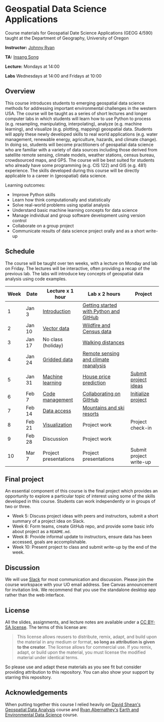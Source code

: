 # Geospatial Data Science Applications 

Course materials for Geospatial Date Science Applications (GEOG 4/590) taught at the Department of Geography, University of Oregon

**Instructor:** [Johnny Ryan](https://www.johnny-ryan.com/)

**TA:** [Insang Song](https://sigmafelix.wixsite.com/mysite/)

**Lecture:** Mondays at 14:00

**Labs** Wednesdays at 14:00 and Fridays at 10:00

## Overview

This course introduces students to emerging geospatial data science methods for addressing important environmental challenges in the western USA. The course will be taught as a series of short lectures and longer computer labs in which students will learn how to use Python to process (e.g. resampling, manipulating, interpolating), analyze (e.g. machine learning), and visualize (e.g. plotting, mapping) geospatial data. Students will apply these newly developed skills to real world applications (e.g. water management, renewable energy, agriculture, hazards, and climate change). In doing so, students will become practitioners of geospatial data science who are familiar with a variety of data sources including those derived from satellite remote sensing, climate models, weather stations, census bureau, crowdsourced maps, and GPS. The course will be best suited for students who already have some programming (e.g. CIS 122) and GIS (e.g. 481) experience. The skills developed during this course will be directly applicable to a career in (geospatial) data science.

Learning outcomes:

* Improve Python skills
* Learn how think computationally and statistically
* Solve real-world problems using spatial analysis
* Understand basic machine learning concepts for data science
* Manage individual and group software development using version control
* Collaborate on a group project
* Communicate results of data science project orally and as a short write-up

## Schedule

The course will be taught over ten weeks, with a lecture on Monday and lab on Friday. The lectures will be interactive, often providing a recap of the previous lab. The labs will introduce key concepts of geospatial data analysis using code examples.


| **Week**    |  **Date**  | **Lecture x 1 hour**  | **Lab x 2 hours**                      | **Project**                    |
| ----------- |------------|-----------------------|----------------------------------------|--------------------------------|
| 1           | Jan 3      | [Introduction](https://github.com/JohnnyRyan1/geospatial-data-science/blob/master/lectures/lecture1/01-introduction.pdf)          | [Getting started with Python and GitHub](https://nbviewer.org/github/JohnnyRyan1/geospatial-data-science/blob/master/labs/lab1/01a_getting_started.ipynb) |                                | 
| 2           | Jan 10     | [Vector data](https://github.com/JohnnyRyan1/geospatial-data-science/blob/master/lectures/lecture2/02-vector-data.pdf)           | [Wildfire and Census data](https://nbviewer.org/github/JohnnyRyan1/geospatial-data-science/blob/master/labs/lab2/02_wildfires_in_lane_county.ipynb)               |                                | 
| 3           | Jan 17     | No class (holiday)          | [Walking distances](https://nbviewer.org/github/JohnnyRyan1/geospatial-data-science/blob/master/labs/lab3/03_walking_distances.ipynb)                      |                                |
| 4           | Jan 24     | [Gridded data](https://nbviewer.org/format/slides/github/JohnnyRyan1/geospatial-data-science/blob/master/lectures/lecture4/lecture-4.ipynb)          | [Remote sensing and climate reanalysis](https://nbviewer.org/github/JohnnyRyan1/geospatial-data-science/blob/master/labs/lab4/lab4_demo.ipynb)  |                                | 
| 5           | Jan 31     | [Machine learning](https://nbviewer.org/format/slides/github/JohnnyRyan1/geospatial-data-science/blob/master/lectures/lecture5/lecture-5.ipynb)      | [House price prediction](https://nbviewer.org/github/JohnnyRyan1/geospatial-data-science/blob/master/labs/lab5/lab5_demo.ipynb)        | [Submit project ideas](https://github.com/JohnnyRyan1/geospatial-data-science/blob/master/labs/lab5/project_ideas_task.md)   |
| 6           | Feb 7      | [Code management](https://nbviewer.org/format/slides/github/JohnnyRyan1/geospatial-data-science/blob/master/lectures/lecture6/lecture-6.ipynb)  | [Collaborating on GitHub](https://nbviewer.org/github/JohnnyRyan1/geospatial-data-science/blob/master/labs/lab6/lab6_demo.ipynb)          | [Initialize project](https://nbviewer.org/github/JohnnyRyan1/geospatial-data-science/blob/master/labs/lab6/lab6_demo.ipynb)             |
| 7           | Feb 14     | [Data access](https://nbviewer.org/format/slides/github/JohnnyRyan1/geospatial-data-science/blob/master/lectures/lecture7/lecture-7.ipynb)           | [Mountains and ski resorts](https://nbviewer.org/github/JohnnyRyan1/geospatial-data-science/blob/master/labs/lab7/lab7_demo.ipynb)                          |                                |
| 8           | Feb 21     | [Visualization](https://nbviewer.org/format/slides/github/JohnnyRyan1/geospatial-data-science/blob/master/lectures/lecture8/lecture-8.ipynb)         | Project work                | Project check-in               |
| 9           | Feb 28     | Discussion                | Project work                     |                                |
| 10          | Mar 7      | Project presentations     | Project presentations              | Submit project write-up        |

## Final project

An essential component of this course is the final project which provides an opportunity to explore a particular topic of interest using some of the skills developed in this course. Students can work independently or in groups of two or three. 

* Week 5: Discuss project ideas with peers and instructors, submit a short summary of a project idea on Slack. 
* Week 6: Form teams, create GitHub repo, and provide some basic info about project as a `README.md`. 
* Week 8: Provide informal update to instructors, ensure data has been accessed, goals are accomplishable.
* Week 10: Present project to class and submit write-up by the end of the week.

## Discussion

We will use [Slack](https://slack.com/) for most communication and discussion. Please join the course workspace with your UO email address. See Canvas announcement for invitation link. We recommend that you use the standalone desktop app rather than the web interface. 

## License 

All the slides, assignments, and lecture notes are available under a [CC BY-SA license](https://creativecommons.org/licenses/by-sa/4.0/). The terms of this license are:

> This license allows reusers to distribute, remix, adapt, and build upon the material in any medium or format, **so long as attribution is given to the creator**. The license allows for commercial use. If you remix, adapt, or build upon the material, you must license the modified material under identical terms.

So please use and adapt these materials as you see fit but consider providing attribution to this repository. You can also show your support by starring this repository. 

## Acknowledgements

When putting together this course I relied heavily on [David Shean's](https://dshean.github.io/) [Geospatial Data Analysis](https://github.com/UW-GDA) course and [Ryan Abernathey's](https://ocean-transport.github.io/) [Earth and Environmental Data Science](https://github.com/earth-env-data-science/earth-env-data-science-book) course. 
